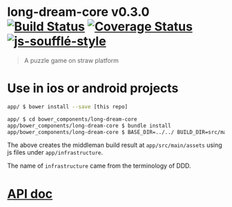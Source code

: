 # long-dream-core v0.3.0 [![Build Status](https://travis-ci.org/kt3kstudio/long-dream-core.svg?style=shield&branch=gh-pages)](https://travis-ci.org/kt3kstudio/long-dream-core) [![Coverage Status](https://coveralls.io/repos/github/kt3kstudio/long-dream-core/badge.svg?branch=gh-pages)](https://coveralls.io/github/kt3kstudio/long-dream-core?branch=gh-pages) [![js-soufflé-style](https://img.shields.io/badge/code%20style-soufflé-brightgreen.svg)](https://github.com/kt3k/souffle)


> A puzzle game on straw platform

# Use in ios or android projects

```sh
app/ $ bower install --save [this repo]

app/ $ cd bower_components/long-dream-core
app/bower_components/long-dream-core $ bundle install
app/bower_components/long-dream-core $ BASE_DIR=../../ BUILD_DIR=src/main/assets bundle exec middleman build
```

The above creates the middleman build result at `app/src/main/assets` using js files under `app/infrastructure`.

The name of `infrastructure` came from the terminology of DDD.


# [API doc](http://kt3kstudio.github.io/long-dream-core/doc/v0.3.0/)
